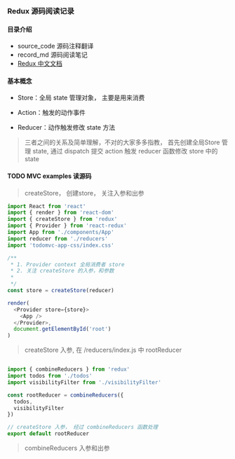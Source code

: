 ### Redux 源码阅读记录

#### 目录介绍

- source_code 源码注释翻译
- record_md 源码阅读笔记
- [Redux 中文文档](https://www.redux.org.cn/)

#### 基本概念

- Store：全局 state 管理对象， 主要是用来消费

- Action：触发的动作事件

- Reducer：动作触发修改 state 方法

> 三者之间的关系及简单理解，不对的大家多多指教， 首先创建全局Store 管理 state, 通过 dispatch 提交 action 触发 reducer 函数修改 store 中的 state

#### TODO MVC examples 读源码

> createStore， 创建store， 关注入参和出参

```js
import React from 'react'
import { render } from 'react-dom'
import { createStore } from 'redux'
import { Provider } from 'react-redux'
import App from './components/App'
import reducer from './reducers'
import 'todomvc-app-css/index.css'

/**
 * 1. Provider context 全局消费者 store
 * 2. 关注 createStore 的入参，和参数
 * 
 */
const store = createStore(reducer)

render(
  <Provider store={store}>
    <App />
  </Provider>,
  document.getElementById('root')
)

```
> createStore 入参, 在 /reducers/index.js 中 rootReducer

```js

import { combineReducers } from 'redux'
import todos from './todos'
import visibilityFilter from './visibilityFilter'

const rootReducer = combineReducers({
  todos,
  visibilityFilter
})

// createStore 入参， 经过 combineReducers 函数处理
export default rootReducer

```

> combineReducers 入参和出参



